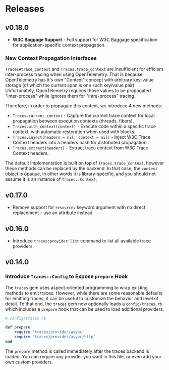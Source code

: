 # Releases

## v0.18.0

  - **W3C Baggage Support** - Full support for W3C Baggage specification for application-specific context propagation.

### New Context Propagation Interfaces

`Traces#trace_context` and `Traces.trace_context` are insufficient for efficient inter-process tracing when using OpenTelemetry. That is because OpenTelemetry has it's own "Context" concept with arbitrary key-value storage (of which the current span is one such key/value pair). Unfortunately, OpenTelemetry requires those values to be propagated "inter-process" while ignores them for "intra-process" tracing.

Therefore, in order to propagate this context, we introduce 4 new methods:

  - `Traces.current_context` - Capture the current trace context for local propagation between execution contexts (threads, fibers).
  - `Traces.with_context(context)` - Execute code within a specific trace context, with automatic restoration when used with blocks.
  - `Traces.inject(headers = nil, context = nil)` - Inject W3C Trace Context headers into a headers hash for distributed propagation.
  - `Traces.extract(headers)` - Extract trace context from W3C Trace Context headers.

The default implementation is built on top of `Traces.trace_context`, however these methods can be replaced by the backend. In that case, the `context` object is opaque, in other words it is library-specific, and you should not assume it is an instance of `Traces::Context`.

## v0.17.0

  - Remove support for `resource:` keyword argument with no direct replacement – use an attribute instead.

## v0.16.0

  - Introduce `traces:provider:list` command to list all available trace providers.

## v0.14.0

### Introduce `Traces::Config` to Expose `prepare` Hook

The `traces` gem uses aspect-oriented programming to wrap existing methods to emit traces. However, while there are some reasonable defaults for emitting traces, it can be useful to customize the behavior and level of detail. To that end, the `traces` gem now optionally loads a `config/traces.rb` which includes a `prepare` hook that can be used to load additional providers.

``` ruby
# config/traces.rb

def prepare
	require 'traces/provider/async'
	require 'traces/provider/async/http'
end
```

The `prepare` method is called immediately after the traces backend is loaded. You can require any provider you want in this file, or even add your own custom providers.
